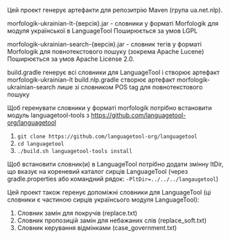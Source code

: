 Цей проект генерує артефакти для репозитрію Maven (група ua.net.nlp).

morfologik-ukrainian-lt-{версія}.jar - словники у форматі Morfologik для модуля української в LanguageTool
Поширюється за умов LGPL

morfologik-ukrainian-search-{версія}.jar - словник тегів у форматі Morfologik для повнотекстового пошуку (зокрема Apache Lucene)
Поширюється за умов Apache License 2.0.

build.gradle генерує всі словники для LanguageTool і створює артефакт morfologik-ukrainian-lt
build.nlp.gradle створює артефакт morfologik-ukrainian-search лише зі словником POS tag для повнотекстового пошуку

Щоб геренувати словники у форматі morfologik потрібно встановити модуль languagetool-tools з https://github.com/languagetool-org/languagetool
1. `git clone https://github.com/languagetool-org/languagetool`
2. `cd languagetool`
3. `./build.sh languagetool-tools install`

Щоб встановити словник(и) в LanguageTool потрібно додати змінну ltDir, що вказує на кореневий каталог сирців LanguageTool (через gradle.properties або командний рядок: `-PltDir=../../../langaugetool`)

Цей проект також геренує допоміжні словники для LanguageTool (ці словники є частиною сирців українсього модуля LanguageTool):
1. Словник замін для покручів (replace.txt)
2. Словник пропозицій замін для небажаних слів (replace_soft.txt)
3. Словник керування відмінками (case_government.txt)
